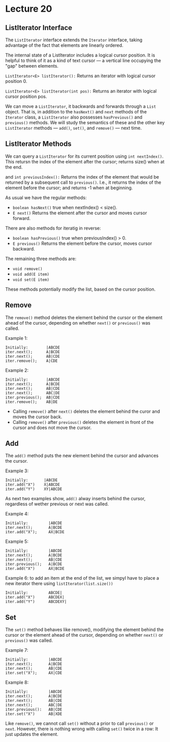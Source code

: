 # Lecture 20

## ListIterator Interface

The `ListIterator` interface extends the `Iterator` interface, taking advantage of the fact that elements are linearly ordered.

The internal state of a ListIterator includes a logical cursor position.
It is helpful to think of it as a kind of text cursor — a vertical line occupying the "gap" between elements.

`ListIterator<E> listIterator():` Returns an iterator with logical cursor position 0.

`ListIterator<E> listIterator(int pos):` Returns an iterator with logical cursor position pos.

We can move a `ListIterator`, it backwards and forwards through a `List` object.
That is, in addition to the `hasNext()` and `next` methods of the `Iterator` class, a `ListIterator` also possesses `hasPrevious()` and `previous()` methods.
We will study the semantics of these and the other key `ListIterator` methods — `add()`, `set()`, and `remove()` — next time.

## ListIterator Methods

We can query a `ListIterator` for its current position using `int nextIndex()`.
This retursn the index of the element after the cursor; returns size() when at the end. 

and `int previousIndex():` Returns the index of the element that would be returned by a subsequent call to `previous()`.
I.e., it returns the index of the element before the cursor; and returns -1 when at beginning.

As usual we have the regular methods:

* `boolean hasNext()` true when nextIndex() < size().
* `E next()` Returns the element after the cursor and moves cursor forward.

There are also methods for iteratig in reverse:

* `boolean hasPrevious()` true when previousIndex() > 0.
* `E previous()` Returns the element before the cursor, moves cursor backward.

The remaining three methods are:

* `void remove()`
* `void add(E item)`
* `void set(E item)`

These methods potentially modify the list, based on the cursor position.

## Remove

The `remove()` method deletes the element behind the cursor or the element ahead of the cursor, depending on whether `next()` or `previous()` was called.

Example 1:

```
Initially:        |ABCDE
iter.next();      A|BCDE
iter.next();      AB|CDE
iter.remove();    A|CDE
```

Example 2:

```
Initially:        |ABCDE
iter.next();      A|BCDE
iter.next();      AB|CDE
iter.next();      ABC|DE
iter.previous();  AB|CDE
iter.remove();    AB|DE
```

* Calling `remove()` after `next()` deletes the element behind the curor and moves the cursor back.
* Calling `remove()` after `previous()` deletes the element in front of the cursor and does not move the cursor.

## Add

The `add()` method puts the new element behind the cursor and advances the cursor.

Example 3:
```
Initially:       |ABCDE
iter.add("X")    X|ABCDE
iter.add("Y")    XY|ABCDE
```

As next two examples show, `add()` alway inserts behind the cursor, regardless of wether previous or next was called.

Example 4:
```
Initially:         |ABCDE
iter.next();       A|BCDE
iter.add("X");     AX|BCDE
```

Example 5:
```
Initially:         |ABCDE
iter.next();       A|BCDE
iter.next();       AB|CDE
iter.previous();   A|BCDE
iter.add("X")      AX|BCDE
```

Example 6: to add an item at the end of the list, we simpyl have to place a new iterator there using `listIterator(list.size())`
```
Initially:         ABCDE|
iter.add("X")      ABCDEX|
iter.add("Y")      ABCDEXY|
```

## Set

The `set()` method behaves like remove(), modifying the element behind the cursor or the element ahead of the cursor, depending on whether `next()` or `previous()` was called.

Example 7:
```
Initially:         |ABCDE
iter.next();       A|BCDE
iter.next();       AB|CDE
iter.set("X");     AX|CDE
```

Example 8:
```
Initially:         |ABCDE
iter.next();       A|BCDE
iter.next();       AB|CDE
iter.next();       ABC|DE
iter.previous():   AB|CDE
iter.set("X")      AB|XDE
```

Like `remove()`, we cannot call `set()` without a prior to call `previous()` or `next`.
However, there is nothing wrong with calling `set()` twice in a row: It just updates the element.
